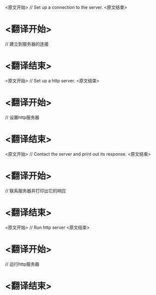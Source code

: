 
<原文开始>
	// Set up a connection to the server.
<原文结束>

# <翻译开始>
// 建立到服务器的连接
# <翻译结束>


<原文开始>
	// Set up a http server.
<原文结束>

# <翻译开始>
// 设置http服务器
# <翻译结束>


<原文开始>
		// Contact the server and print out its response.
<原文结束>

# <翻译开始>
// 联系服务器并打印出它的响应
# <翻译结束>


<原文开始>
	// Run http server
<原文结束>

# <翻译开始>
// 运行http服务器
# <翻译结束>

